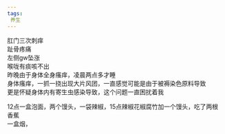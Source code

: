 ```yaml
---
tags:
 养生
---
```

肛门三次刺痒  
趾骨疼痛  
左侧gw坠涨  
喉咙有痰咳不出  
昨晚由于身体全身瘙痒，凌晨两点多才睡  
身体瘙痒，一抓一挠出现大片风团，一直感觉可能是由于被褥染色原料导致  
更是怀疑身体内有寄生虫感染导致，这个问题一直困扰着我  
  
12点一盒泡面，两个馒头，一袋辣椒，15点辣椒花椒腐竹加一个馒头，吃了两根香蕉  
一盒烟，
